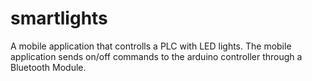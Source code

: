 # smartlights
A mobile application that controlls a PLC with LED lights. The mobile application sends on/off commands to the arduino controller through a Bluetooth Module.
